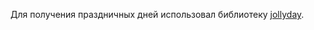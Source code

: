 Для получения праздничных дней использовал библиотеку [jollyday](https://github.com/focus-shift/jollyday).
